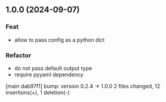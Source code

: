 ## 1.0.0 (2024-09-07)

### Feat

- allow to pass config as a python dict

### Refactor

- do not pass default output type
- require pyyaml dependency

[main dab97f1] bump: version 0.2.4 → 1.0.0
 2 files changed, 12 insertions(+), 1 deletion(-)

